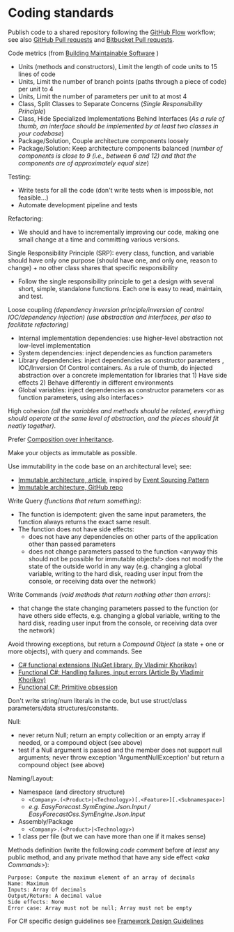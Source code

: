 # Coding standards

Publish code to a shared repository following the [GitHub Flow] workflow; see also [GitHub Pull requests] and [Bitbucket Pull requests].

Code metrics (from [Building Maintainable Software] )

  - Units (methods and constructors), Limit the length of code units to 15 lines of code
  - Units, Limit the number of branch points (paths through a piece of code) per unit to 4
  - Units, Limit the number of parameters per unit to at most 4
  - Class, Split Classes to Separate Concerns (_Single Responsibility Principle_) 
  - Class, Hide Specialized Implementations Behind Interfaces (_As a rule of thumb, an interface should be implemented by at least two classes in your codebase_)
  - Package/Solution, Couple architecture components loosely
  - Package/Solution: Keep architecture components balanced (_number of components is close to 9 (i.e., between 6 and 12) and that the components are of approximately equal size_)

Testing:
  - Write tests for all the code (don't write tests when is impossible, not feasible...)
  - Automate development pipeline and tests  
  
Refactoring:
  - We should and have to incrementally improving our code, making one small change at a time and committing various versions.
 
Single Responsibility Principle (SRP): every class, function, and variable should have only one purpose (should have one, and only one, reason to change) + no other class shares that specific responsibility
  - Follow the single responsibility principle to get a design with several short, simple, standalone functions. Each one is easy to read, maintain, and test.

Loose coupling _(dependency inversion principle/inversion of control IOC/dependency injection) (use abstraction and interfaces, per also to facilitate refactoring)_
  - Internal implementation dependencies: use higher-level abstraction <also interfaces> not low-level implementation
  - System dependencies: inject dependencies as function parameters <also interfaces>
  - Library dependencies: inject dependencies as constructor parameters <also interfaces>, IOC/Inversion Of Control containers. As a rule of thumb, do injected abstraction over a concrete implementation for libraries that 1) Have side effects 2) Behave differently in different environments
  - Global variables: inject dependencies as constructor parameters <or as function parameters, using also interfaces>
 
High cohesion _(all the variables and methods should be related, everything should operate at the same level of abstraction, and the pieces should fit neatly together)_.

Prefer [Composition over inheritance].

Make your objects as immutable as possible.

Use immutability in the code base on an architectural level; see:
  - [Immutable architecture, article], inspired by [Event Sourcing Pattern]
  - [Immutable architecture, GitHub repo]

Write Query _(functions that return something)_:
  - The function is idempotent: given the same input parameters, the function always returns the exact same result.
  - The function does not have side effects: 
    - does not have any dependencies on other parts of the application other than passed parameters
    - does not change parameters passed to the function <anyway this should not be possible for immutable objects!>
does not modify the state of the outside world in any way (e.g. changing a global variable, writing to the hard disk, reading user input from the console, or receiving data over the network)

Write Commands _(void methods that return nothing other than errors)_:
  - that change the state changing parameters passed to the function (or have others side effects, e.g. changing a global variable, writing to the hard disk, reading user input from the console, or receiving data over the network)

Avoid throwing exceptions, but return a _Compound Object_ (a state + one or more objects), with query and commands. See 
  - [C# functional extensions (NuGet library, By Vladimir Khorikov)] 
  - [Functional C#: Handling failures, input errors (Article By Vladimir Khorikov)] 
  - [Functional C#: Primitive obsession]

Don't write string/num literals in the code, but use struct/class parameters/data structures/constants.

Null:
  - never return Null; return an empty collecition or an empty array if needed, or a compound object (see above)
  - test if a Null argument is passed and the member does not support null arguments; never throw exception 'ArgumentNullException' but return a compound object (see above)

Naming/Layout:
  - Namespace (and directory structure) 
    - ```<Company>.(<Product>|<Technology>)[.<Feature>][.<Subnamespace>]```
    - _e.g. EasyForecast.SymEngine.Json.Input / EasyForecastOss.SymEngine.Json.Input_
  - Assembly/Package
    - ```<Company>.(<Product>|<Technology>)```
  - 1 class per file (but we can have more than one if it makes sense)

Methods definition (write the following _code comment_ before *at least* any public method, and any private method that have any side effect \<_aka Commands_\>):
```
Purpose: Compute the maximum element of an array of decimals 
Name: Maximum 
Inputs: Array Of decimals 
Output/Return: A decimal value 
Side effects: None
Error case: Array must not be null; Array must not be empty 
```


For C# specific design guidelines see [Framework Design Guidelines]

   [Building Maintainable Software]: <https://www.safaribooksonline.com/library/view/building-maintainable-software/9781491967423/>
   [GitHub Flow]: <https://guides.github.com/introduction/flow/index.html>
   [C# functional extensions (NuGet library, By Vladimir Khorikov)]: <http://enterprisecraftsmanship.com/2016/06/24/c-functional-extensions-nuget-library/>
   [Functional C#: Handling failures, input errors (Article By Vladimir Khorikov)]: <http://enterprisecraftsmanship.com/2015/03/20/functional-c-handling-failures-input-errors/>
   [Functional C#: Primitive obsession]: <http://enterprisecraftsmanship.com/2015/03/07/functional-c-primitive-obsession/>
   [Composition over inheritance]: <https://en.wikipedia.org/wiki/Composition_over_inheritance>
   [Immutable architecture, article]: <http://enterprisecraftsmanship.com/2016/05/12/immutable-architecture/>
   [Immutable architecture, GitHub repo]: <https://github.com/vkhorikov/ImmutableArchitecture>
   [Event Sourcing Pattern]: <https://msdn.microsoft.com/en-us/library/dn589792.aspx>
   [Framework Design Guidelines]: <https://msdn.microsoft.com/en-us/library/ms229042(v=vs.110).aspx>
   [GitHub Pull requests]: <https://help.github.com/articles/using-pull-requests/>
   [Bitbucket Pull requests]: <https://www.atlassian.com/git/tutorials/making-a-pull-request>
